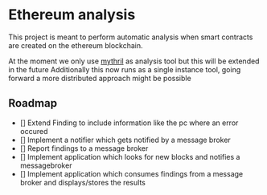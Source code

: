 # Ethereum analysis
This project is meant to perform automatic analysis when smart contracts are created on the ethereum blockchain.

At the moment we only use [mythril](https://github.com/ConsenSys/mythril) as analysis tool but this will be extended in the future
Additionally this now runs as a single instance tool, going forward a more distributed approach might be possible

## Roadmap
- [] Extend Finding to include information like the pc where an error occured
- [] Implement a notifier which gets notified by a message broker
- [] Report findings to a message broker
- [] Implement application which looks for new blocks and notifies a messagebroker
- [] Implement application which consumes findings from a message broker and displays/stores the results
